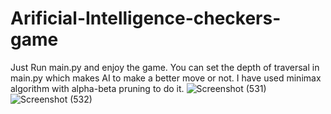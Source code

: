 # Arificial-Intelligence-checkers-game
Just Run main.py and enjoy the game. You can set the depth of traversal in main.py which makes AI to make a better move or not. I have used minimax algorithm with alpha-beta pruning to do it.
![Screenshot (531)](https://user-images.githubusercontent.com/46841909/122649977-12eb5900-d14e-11eb-9747-afc5483d1a55.png)
![Screenshot (532)](https://user-images.githubusercontent.com/46841909/122649980-15e64980-d14e-11eb-820e-55483e20afcd.png)
